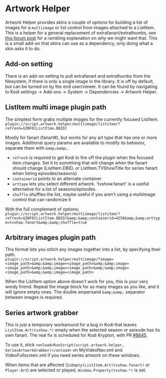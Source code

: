 # Artwork Helper

Artwork Helper provides skins a couple of options for building a list of images for a `multiimage`
or list control from images attached to a ListItem. This is a helper for a general replacement of
extrafanart/extrathumbs, see [this forum post] for a rambling explanation on why we might want that.
This is a small add-on that skins can use as a dependency, only doing what a skin asks it to do.

[this forum post]: http://forum.kodi.tv/showthread.php?tid=236649

## Add-on setting

There is an add-on setting to pull extrafanart and extrathumbs from the filesystem, if there is
only a single image in the library. It is off by default, but can be turned on by the end user/viewer.
It can be found by navigating to Kodi settings -> Add-ons -> System -> Dependencies -> Artwork Helper.

## ListItem multi image plugin path

The simplest form grabs multiple images for the currently focused ListItem.  
`plugin://script.artwork.helper/multiimage/listitem/?refresh=$INFO[ListItem.DBID]`

Mostly for fanart (fanart#), but works for any art type that has one or more images.
Additional query params are available to modify its behavior, separate them with `&amp;&amp;`.
- `refresh` is required to get Kodi to fire off the plugin when the focused item changes. Set it
  to something that will change when the fanart should change (ListItem.DBID, or
	ListItem.TVShowTitle for series fanart when listing episodes/seasons)
- `containerid` points to an alternate container
- `arttype` lets you select different artwork. 'tvshow.fanart' is a useful alternative for a list of seasons/episodes.
- `shuffle` shuffles the list, maybe useful if you aren't using a multiimage control that can randomize it

With the full complement of options:  
`plugin://script.artwork.helper/multiimage/listitem/?refresh=$INFO[ListItem.DBID]&amp;&amp;containerid=4250&amp;&amp;arttype=tvshow.fanart&amp;&amp;shuffle=true`

## Arbitrary images plugin path

This format lets you stitch any images together into a list, by specifying their path.  
`plugin://script.artwork.helper/multiimage/?image=<image_path>&amp;&amp;image=<image_path>&amp;&amp;image=<image_path>&amp;&amp;image=<image_path>&amp;&amp;image=<image_path>&amp;&amp;image=<image_path>`

When the ListItem option above doesn't work for you, this is your very wordy friend. Repeat the
image block for as many images as you like, and it will ignore empty ones. The
double ampersand `&amp;&amp;` separator between images is required.

## Series artwork grabber

This is just a temporary workaround for a bug in Kodi that leaves `ListItem.Art(tvshow.*)` empty
when the selected season or episode has its own fanart. The real fix is scheduled for Kodi Krypton,
with PR [#8645](https://github.com/xbmc/xbmc/pull/8645).

To use it, stick `<onload>RunScript(script.artwork.helper, SeriesArtworkGrabber)</onload>` on
MyVideoNav.xml and VideoFullscreen.xml if you need series artwork on these windows.

When items that are affected (`IsEmpty(ListItem.Art(tvshow.fanart)` or `Player.Art`) are selected
or played, `Window.Property(tvshow.*)` is set.

